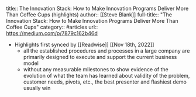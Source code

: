 title:: The Innovation Stack: How to Make Innovation Programs Deliver More Than Coffee Cups (highlights)
author:: [[Steve Blank]]
full-title:: "The Innovation Stack: How to Make Innovation Programs Deliver More Than Coffee Cups"
category:: #articles
url:: https://medium.com/p/7879c162b46d

- Highlights first synced by [[Readwise]] [[Nov 18th, 2022]]
	- all the established procedures and processes in a large company are primarily designed to execute and support the current business model
	- without any measurable milestones to show evidence of the evolution of what the team has learned about validity of the problem, customer needs, pivots, etc., the best presenter and flashiest demo usually win
